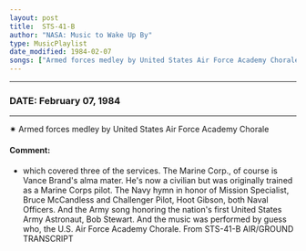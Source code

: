 ```yaml
---
layout: post
title:  STS-41-B
author: "NASA: Music to Wake Up By"
type: MusicPlaylist
date_modified: 1984-02-07
songs: ["Armed forces medley by United States Air Force Academy Chorale"]
---
```


----
### DATE: February 07, 1984
----
✷ Armed forces medley by United States Air Force Academy Chorale

#### Comment:
* which covered three of the services. The Marine Corp., of course is Vance Brand's alma mater. He's now a civilian but was originally trained as a Marine Corps pilot. The Navy hymn in honor of Mission Specialist, Bruce McCandless and Challenger Pilot, Hoot Gibson, both Naval Officers. And the Army song honoring the nation's first United States Army Astronaut, Bob Stewart. And the music was performed by guess who, the U.S. Air Force Academy Chorale. From STS-41-B AIR/GROUND TRANSCRIPT



<br/>
<center>
	<a target="_blank"
	   href="https://twitter.com/intent/tweet?hashtags=Space,NASA,Playlist,NASAWakeupCalls,SpaceProgram&text={{ page.author}}, '{{ page.songs.first }}' {{ page.title }}, {{ page.date | date: '%B %d, %Y' }}. {{ site.url }}{{ page.url }}&via=nasawakeupcalls"><i class="fab fa-twitter" alt="Tweet this page" style="font-size: 1.3em;"></i></a>
	&nbsp; 	<i class="fas fa-user-astronaut" style="font-size: 1.5em;"></i> &nbsp;
    <a id="custom_amazon_link"
       type="amzn" search="#"
       category="popular music">
    <i class="fab fa-amazon" style="font-size: 1.3em;"></i></a>
</center>

<!-- Randomly resolve an individual entry from a song array -->
<script src="/assets/javascript/seedrandom.min.js"></script>
<script>
  var wake_me_up = ["Armed forces medley by United States Air Force Academy Chorale"];
  var prng = new Math.seedrandom();
  function randomSong() {
    song = wake_me_up[Math.floor(Math.random() * wake_me_up.length)];
    var amazon_link = document.getElementById("custom_amazon_link");
    amazon_link.setAttribute("search", song);
  }
  window.onload = randomSong();
</script>
